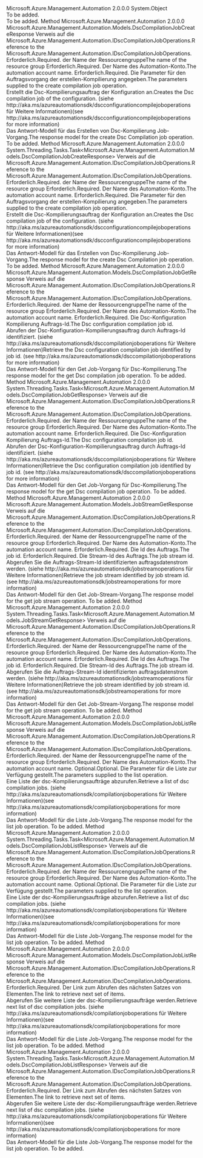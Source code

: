 <Type Name="DscCompilationJobOperationsExtensions" FullName="Microsoft.Azure.Management.Automation.DscCompilationJobOperationsExtensions">
  <TypeSignature Language="C#" Value="public static class DscCompilationJobOperationsExtensions" />
  <TypeSignature Language="ILAsm" Value=".class public auto ansi abstract sealed beforefieldinit DscCompilationJobOperationsExtensions extends System.Object" />
  <TypeSignature Language="DocId" Value="T:Microsoft.Azure.Management.Automation.DscCompilationJobOperationsExtensions" />
  <TypeSignature Language="VB.NET" Value="Public Module DscCompilationJobOperationsExtensions" />
  <TypeSignature Language="F#" Value="type DscCompilationJobOperationsExtensions = class" />
  <AssemblyInfo>
    <AssemblyName>Microsoft.Azure.Management.Automation</AssemblyName>
    <AssemblyVersion>2.0.0.0</AssemblyVersion>
  </AssemblyInfo>
  <Base>
    <BaseTypeName>System.Object</BaseTypeName>
  </Base>
  <Interfaces />
  <Docs>
    <summary>To be added.</summary>
    <remarks>To be added.</remarks>
  </Docs>
  <Members>
    <Member MemberName="Create">
      <MemberSignature Language="C#" Value="public static Microsoft.Azure.Management.Automation.Models.DscCompilationJobCreateResponse Create (this Microsoft.Azure.Management.Automation.IDscCompilationJobOperations operations, string resourceGroupName, string automationAccount, Microsoft.Azure.Management.Automation.Models.DscCompilationJobCreateParameters parameters);" />
      <MemberSignature Language="ILAsm" Value=".method public static hidebysig class Microsoft.Azure.Management.Automation.Models.DscCompilationJobCreateResponse Create(class Microsoft.Azure.Management.Automation.IDscCompilationJobOperations operations, string resourceGroupName, string automationAccount, class Microsoft.Azure.Management.Automation.Models.DscCompilationJobCreateParameters parameters) cil managed" />
      <MemberSignature Language="DocId" Value="M:Microsoft.Azure.Management.Automation.DscCompilationJobOperationsExtensions.Create(Microsoft.Azure.Management.Automation.IDscCompilationJobOperations,System.String,System.String,Microsoft.Azure.Management.Automation.Models.DscCompilationJobCreateParameters)" />
      <MemberSignature Language="VB.NET" Value="&lt;Extension()&gt;&#xA;Public Function Create (operations As IDscCompilationJobOperations, resourceGroupName As String, automationAccount As String, parameters As DscCompilationJobCreateParameters) As DscCompilationJobCreateResponse" />
      <MemberSignature Language="F#" Value="static member Create : Microsoft.Azure.Management.Automation.IDscCompilationJobOperations * string * string * Microsoft.Azure.Management.Automation.Models.DscCompilationJobCreateParameters -&gt; Microsoft.Azure.Management.Automation.Models.DscCompilationJobCreateResponse" Usage="Microsoft.Azure.Management.Automation.DscCompilationJobOperationsExtensions.Create (operations, resourceGroupName, automationAccount, parameters)" />
      <MemberType>Method</MemberType>
      <AssemblyInfo>
        <AssemblyName>Microsoft.Azure.Management.Automation</AssemblyName>
        <AssemblyVersion>2.0.0.0</AssemblyVersion>
      </AssemblyInfo>
      <ReturnValue>
        <ReturnType>Microsoft.Azure.Management.Automation.Models.DscCompilationJobCreateResponse</ReturnType>
      </ReturnValue>
      <Parameters>
        <Parameter Name="operations" Type="Microsoft.Azure.Management.Automation.IDscCompilationJobOperations" RefType="this" />
        <Parameter Name="resourceGroupName" Type="System.String" />
        <Parameter Name="automationAccount" Type="System.String" />
        <Parameter Name="parameters" Type="Microsoft.Azure.Management.Automation.Models.DscCompilationJobCreateParameters" />
      </Parameters>
      <Docs>
        <param name="operations">
            <span data-ttu-id="49cb5-101">Verweis auf die Microsoft.Azure.Management.Automation.IDscCompilationJobOperations.</span><span class="sxs-lookup"><span data-stu-id="49cb5-101">Reference to the Microsoft.Azure.Management.Automation.IDscCompilationJobOperations.</span></span>
            </param>
        <param name="resourceGroupName">
            <span data-ttu-id="49cb5-102">Erforderlich.</span><span class="sxs-lookup"><span data-stu-id="49cb5-102">Required.</span></span> <span data-ttu-id="49cb5-103">der Name der Ressourcengruppe</span><span class="sxs-lookup"><span data-stu-id="49cb5-103">The name of the resource group</span></span>
            </param>
        <param name="automationAccount">
            <span data-ttu-id="49cb5-104">Erforderlich.</span><span class="sxs-lookup"><span data-stu-id="49cb5-104">Required.</span></span> <span data-ttu-id="49cb5-105">Der Name des Automation-Konto.</span><span class="sxs-lookup"><span data-stu-id="49cb5-105">The automation account name.</span></span>
            </param>
        <param name="parameters">
            <span data-ttu-id="49cb5-106">Erforderlich.</span><span class="sxs-lookup"><span data-stu-id="49cb5-106">Required.</span></span> <span data-ttu-id="49cb5-107">Die Parameter für den Auftragsvorgang der erstellen-Kompilierung angegeben.</span><span class="sxs-lookup"><span data-stu-id="49cb5-107">The parameters supplied to the create compilation job operation.</span></span>
            </param>
        <summary>
            <span data-ttu-id="49cb5-108">Erstellt die Dsc-Kompilierungsauftrag der Konfiguration an.</span><span class="sxs-lookup"><span data-stu-id="49cb5-108">Creates the Dsc compilation job of the configuration.</span></span>  <span data-ttu-id="49cb5-109">(siehe http://aka.ms/azureautomationsdk/dscconfigurationcompilejoboperations für Weitere Informationen)</span><span class="sxs-lookup"><span data-stu-id="49cb5-109">(see http://aka.ms/azureautomationsdk/dscconfigurationcompilejoboperations for more information)</span></span>
            </summary>
        <returns>
            <span data-ttu-id="49cb5-110">Das Antwort-Modell für das Erstellen von Dsc-Kompilierung Job-Vorgang.</span><span class="sxs-lookup"><span data-stu-id="49cb5-110">The response model for the create Dsc Compilation job operation.</span></span>
            </returns>
        <remarks>To be added.</remarks>
      </Docs>
    </Member>
    <Member MemberName="CreateAsync">
      <MemberSignature Language="C#" Value="public static System.Threading.Tasks.Task&lt;Microsoft.Azure.Management.Automation.Models.DscCompilationJobCreateResponse&gt; CreateAsync (this Microsoft.Azure.Management.Automation.IDscCompilationJobOperations operations, string resourceGroupName, string automationAccount, Microsoft.Azure.Management.Automation.Models.DscCompilationJobCreateParameters parameters);" />
      <MemberSignature Language="ILAsm" Value=".method public static hidebysig class System.Threading.Tasks.Task`1&lt;class Microsoft.Azure.Management.Automation.Models.DscCompilationJobCreateResponse&gt; CreateAsync(class Microsoft.Azure.Management.Automation.IDscCompilationJobOperations operations, string resourceGroupName, string automationAccount, class Microsoft.Azure.Management.Automation.Models.DscCompilationJobCreateParameters parameters) cil managed" />
      <MemberSignature Language="DocId" Value="M:Microsoft.Azure.Management.Automation.DscCompilationJobOperationsExtensions.CreateAsync(Microsoft.Azure.Management.Automation.IDscCompilationJobOperations,System.String,System.String,Microsoft.Azure.Management.Automation.Models.DscCompilationJobCreateParameters)" />
      <MemberSignature Language="VB.NET" Value="&lt;Extension()&gt;&#xA;Public Function CreateAsync (operations As IDscCompilationJobOperations, resourceGroupName As String, automationAccount As String, parameters As DscCompilationJobCreateParameters) As Task(Of DscCompilationJobCreateResponse)" />
      <MemberSignature Language="F#" Value="static member CreateAsync : Microsoft.Azure.Management.Automation.IDscCompilationJobOperations * string * string * Microsoft.Azure.Management.Automation.Models.DscCompilationJobCreateParameters -&gt; System.Threading.Tasks.Task&lt;Microsoft.Azure.Management.Automation.Models.DscCompilationJobCreateResponse&gt;" Usage="Microsoft.Azure.Management.Automation.DscCompilationJobOperationsExtensions.CreateAsync (operations, resourceGroupName, automationAccount, parameters)" />
      <MemberType>Method</MemberType>
      <AssemblyInfo>
        <AssemblyName>Microsoft.Azure.Management.Automation</AssemblyName>
        <AssemblyVersion>2.0.0.0</AssemblyVersion>
      </AssemblyInfo>
      <ReturnValue>
        <ReturnType>System.Threading.Tasks.Task&lt;Microsoft.Azure.Management.Automation.Models.DscCompilationJobCreateResponse&gt;</ReturnType>
      </ReturnValue>
      <Parameters>
        <Parameter Name="operations" Type="Microsoft.Azure.Management.Automation.IDscCompilationJobOperations" RefType="this" />
        <Parameter Name="resourceGroupName" Type="System.String" />
        <Parameter Name="automationAccount" Type="System.String" />
        <Parameter Name="parameters" Type="Microsoft.Azure.Management.Automation.Models.DscCompilationJobCreateParameters" />
      </Parameters>
      <Docs>
        <param name="operations">
            <span data-ttu-id="49cb5-111">Verweis auf die Microsoft.Azure.Management.Automation.IDscCompilationJobOperations.</span><span class="sxs-lookup"><span data-stu-id="49cb5-111">Reference to the Microsoft.Azure.Management.Automation.IDscCompilationJobOperations.</span></span>
            </param>
        <param name="resourceGroupName">
            <span data-ttu-id="49cb5-112">Erforderlich.</span><span class="sxs-lookup"><span data-stu-id="49cb5-112">Required.</span></span> <span data-ttu-id="49cb5-113">der Name der Ressourcengruppe</span><span class="sxs-lookup"><span data-stu-id="49cb5-113">The name of the resource group</span></span>
            </param>
        <param name="automationAccount">
            <span data-ttu-id="49cb5-114">Erforderlich.</span><span class="sxs-lookup"><span data-stu-id="49cb5-114">Required.</span></span> <span data-ttu-id="49cb5-115">Der Name des Automation-Konto.</span><span class="sxs-lookup"><span data-stu-id="49cb5-115">The automation account name.</span></span>
            </param>
        <param name="parameters">
            <span data-ttu-id="49cb5-116">Erforderlich.</span><span class="sxs-lookup"><span data-stu-id="49cb5-116">Required.</span></span> <span data-ttu-id="49cb5-117">Die Parameter für den Auftragsvorgang der erstellen-Kompilierung angegeben.</span><span class="sxs-lookup"><span data-stu-id="49cb5-117">The parameters supplied to the create compilation job operation.</span></span>
            </param>
        <summary>
            <span data-ttu-id="49cb5-118">Erstellt die Dsc-Kompilierungsauftrag der Konfiguration an.</span><span class="sxs-lookup"><span data-stu-id="49cb5-118">Creates the Dsc compilation job of the configuration.</span></span>  <span data-ttu-id="49cb5-119">(siehe http://aka.ms/azureautomationsdk/dscconfigurationcompilejoboperations für Weitere Informationen)</span><span class="sxs-lookup"><span data-stu-id="49cb5-119">(see http://aka.ms/azureautomationsdk/dscconfigurationcompilejoboperations for more information)</span></span>
            </summary>
        <returns>
            <span data-ttu-id="49cb5-120">Das Antwort-Modell für das Erstellen von Dsc-Kompilierung Job-Vorgang.</span><span class="sxs-lookup"><span data-stu-id="49cb5-120">The response model for the create Dsc Compilation job operation.</span></span>
            </returns>
        <remarks>To be added.</remarks>
      </Docs>
    </Member>
    <Member MemberName="Get">
      <MemberSignature Language="C#" Value="public static Microsoft.Azure.Management.Automation.Models.DscCompilationJobGetResponse Get (this Microsoft.Azure.Management.Automation.IDscCompilationJobOperations operations, string resourceGroupName, string automationAccount, Guid jobId);" />
      <MemberSignature Language="ILAsm" Value=".method public static hidebysig class Microsoft.Azure.Management.Automation.Models.DscCompilationJobGetResponse Get(class Microsoft.Azure.Management.Automation.IDscCompilationJobOperations operations, string resourceGroupName, string automationAccount, valuetype System.Guid jobId) cil managed" />
      <MemberSignature Language="DocId" Value="M:Microsoft.Azure.Management.Automation.DscCompilationJobOperationsExtensions.Get(Microsoft.Azure.Management.Automation.IDscCompilationJobOperations,System.String,System.String,System.Guid)" />
      <MemberSignature Language="VB.NET" Value="&lt;Extension()&gt;&#xA;Public Function Get (operations As IDscCompilationJobOperations, resourceGroupName As String, automationAccount As String, jobId As Guid) As DscCompilationJobGetResponse" />
      <MemberSignature Language="F#" Value="static member Get : Microsoft.Azure.Management.Automation.IDscCompilationJobOperations * string * string * Guid -&gt; Microsoft.Azure.Management.Automation.Models.DscCompilationJobGetResponse" Usage="Microsoft.Azure.Management.Automation.DscCompilationJobOperationsExtensions.Get (operations, resourceGroupName, automationAccount, jobId)" />
      <MemberType>Method</MemberType>
      <AssemblyInfo>
        <AssemblyName>Microsoft.Azure.Management.Automation</AssemblyName>
        <AssemblyVersion>2.0.0.0</AssemblyVersion>
      </AssemblyInfo>
      <ReturnValue>
        <ReturnType>Microsoft.Azure.Management.Automation.Models.DscCompilationJobGetResponse</ReturnType>
      </ReturnValue>
      <Parameters>
        <Parameter Name="operations" Type="Microsoft.Azure.Management.Automation.IDscCompilationJobOperations" RefType="this" />
        <Parameter Name="resourceGroupName" Type="System.String" />
        <Parameter Name="automationAccount" Type="System.String" />
        <Parameter Name="jobId" Type="System.Guid" />
      </Parameters>
      <Docs>
        <param name="operations">
            <span data-ttu-id="49cb5-121">Verweis auf die Microsoft.Azure.Management.Automation.IDscCompilationJobOperations.</span><span class="sxs-lookup"><span data-stu-id="49cb5-121">Reference to the Microsoft.Azure.Management.Automation.IDscCompilationJobOperations.</span></span>
            </param>
        <param name="resourceGroupName">
            <span data-ttu-id="49cb5-122">Erforderlich.</span><span class="sxs-lookup"><span data-stu-id="49cb5-122">Required.</span></span> <span data-ttu-id="49cb5-123">der Name der Ressourcengruppe</span><span class="sxs-lookup"><span data-stu-id="49cb5-123">The name of the resource group</span></span>
            </param>
        <param name="automationAccount">
            <span data-ttu-id="49cb5-124">Erforderlich.</span><span class="sxs-lookup"><span data-stu-id="49cb5-124">Required.</span></span> <span data-ttu-id="49cb5-125">Der Name des Automation-Konto.</span><span class="sxs-lookup"><span data-stu-id="49cb5-125">The automation account name.</span></span>
            </param>
        <param name="jobId">
            <span data-ttu-id="49cb5-126">Erforderlich.</span><span class="sxs-lookup"><span data-stu-id="49cb5-126">Required.</span></span> <span data-ttu-id="49cb5-127">Die Dsc-Konfiguration Kompilierung Auftrags-Id.</span><span class="sxs-lookup"><span data-stu-id="49cb5-127">The Dsc configuration compilation job id.</span></span>
            </param>
        <summary>
            <span data-ttu-id="49cb5-128">Abrufen der Dsc-Konfiguration-Kompilierungsauftrag durch Auftrags-Id identifiziert.  (siehe http://aka.ms/azureautomationsdk/dsccompilationjoboperations für Weitere Informationen)</span><span class="sxs-lookup"><span data-stu-id="49cb5-128">Retrieve the Dsc configuration compilation job identified by job id.  (see http://aka.ms/azureautomationsdk/dsccompilationjoboperations for more information)</span></span>
            </summary>
        <returns>
            <span data-ttu-id="49cb5-129">Das Antwort-Modell für den Get Job-Vorgang für Dsc-Kompilierung.</span><span class="sxs-lookup"><span data-stu-id="49cb5-129">The response model for the get Dsc compilation job operation.</span></span>
            </returns>
        <remarks>To be added.</remarks>
      </Docs>
    </Member>
    <Member MemberName="GetAsync">
      <MemberSignature Language="C#" Value="public static System.Threading.Tasks.Task&lt;Microsoft.Azure.Management.Automation.Models.DscCompilationJobGetResponse&gt; GetAsync (this Microsoft.Azure.Management.Automation.IDscCompilationJobOperations operations, string resourceGroupName, string automationAccount, Guid jobId);" />
      <MemberSignature Language="ILAsm" Value=".method public static hidebysig class System.Threading.Tasks.Task`1&lt;class Microsoft.Azure.Management.Automation.Models.DscCompilationJobGetResponse&gt; GetAsync(class Microsoft.Azure.Management.Automation.IDscCompilationJobOperations operations, string resourceGroupName, string automationAccount, valuetype System.Guid jobId) cil managed" />
      <MemberSignature Language="DocId" Value="M:Microsoft.Azure.Management.Automation.DscCompilationJobOperationsExtensions.GetAsync(Microsoft.Azure.Management.Automation.IDscCompilationJobOperations,System.String,System.String,System.Guid)" />
      <MemberSignature Language="VB.NET" Value="&lt;Extension()&gt;&#xA;Public Function GetAsync (operations As IDscCompilationJobOperations, resourceGroupName As String, automationAccount As String, jobId As Guid) As Task(Of DscCompilationJobGetResponse)" />
      <MemberSignature Language="F#" Value="static member GetAsync : Microsoft.Azure.Management.Automation.IDscCompilationJobOperations * string * string * Guid -&gt; System.Threading.Tasks.Task&lt;Microsoft.Azure.Management.Automation.Models.DscCompilationJobGetResponse&gt;" Usage="Microsoft.Azure.Management.Automation.DscCompilationJobOperationsExtensions.GetAsync (operations, resourceGroupName, automationAccount, jobId)" />
      <MemberType>Method</MemberType>
      <AssemblyInfo>
        <AssemblyName>Microsoft.Azure.Management.Automation</AssemblyName>
        <AssemblyVersion>2.0.0.0</AssemblyVersion>
      </AssemblyInfo>
      <ReturnValue>
        <ReturnType>System.Threading.Tasks.Task&lt;Microsoft.Azure.Management.Automation.Models.DscCompilationJobGetResponse&gt;</ReturnType>
      </ReturnValue>
      <Parameters>
        <Parameter Name="operations" Type="Microsoft.Azure.Management.Automation.IDscCompilationJobOperations" RefType="this" />
        <Parameter Name="resourceGroupName" Type="System.String" />
        <Parameter Name="automationAccount" Type="System.String" />
        <Parameter Name="jobId" Type="System.Guid" />
      </Parameters>
      <Docs>
        <param name="operations">
            <span data-ttu-id="49cb5-130">Verweis auf die Microsoft.Azure.Management.Automation.IDscCompilationJobOperations.</span><span class="sxs-lookup"><span data-stu-id="49cb5-130">Reference to the Microsoft.Azure.Management.Automation.IDscCompilationJobOperations.</span></span>
            </param>
        <param name="resourceGroupName">
            <span data-ttu-id="49cb5-131">Erforderlich.</span><span class="sxs-lookup"><span data-stu-id="49cb5-131">Required.</span></span> <span data-ttu-id="49cb5-132">der Name der Ressourcengruppe</span><span class="sxs-lookup"><span data-stu-id="49cb5-132">The name of the resource group</span></span>
            </param>
        <param name="automationAccount">
            <span data-ttu-id="49cb5-133">Erforderlich.</span><span class="sxs-lookup"><span data-stu-id="49cb5-133">Required.</span></span> <span data-ttu-id="49cb5-134">Der Name des Automation-Konto.</span><span class="sxs-lookup"><span data-stu-id="49cb5-134">The automation account name.</span></span>
            </param>
        <param name="jobId">
            <span data-ttu-id="49cb5-135">Erforderlich.</span><span class="sxs-lookup"><span data-stu-id="49cb5-135">Required.</span></span> <span data-ttu-id="49cb5-136">Die Dsc-Konfiguration Kompilierung Auftrags-Id.</span><span class="sxs-lookup"><span data-stu-id="49cb5-136">The Dsc configuration compilation job id.</span></span>
            </param>
        <summary>
            <span data-ttu-id="49cb5-137">Abrufen der Dsc-Konfiguration-Kompilierungsauftrag durch Auftrags-Id identifiziert.  (siehe http://aka.ms/azureautomationsdk/dsccompilationjoboperations für Weitere Informationen)</span><span class="sxs-lookup"><span data-stu-id="49cb5-137">Retrieve the Dsc configuration compilation job identified by job id.  (see http://aka.ms/azureautomationsdk/dsccompilationjoboperations for more information)</span></span>
            </summary>
        <returns>
            <span data-ttu-id="49cb5-138">Das Antwort-Modell für den Get Job-Vorgang für Dsc-Kompilierung.</span><span class="sxs-lookup"><span data-stu-id="49cb5-138">The response model for the get Dsc compilation job operation.</span></span>
            </returns>
        <remarks>To be added.</remarks>
      </Docs>
    </Member>
    <Member MemberName="GetOutput">
      <MemberSignature Language="C#" Value="public static Microsoft.Azure.Management.Automation.Models.JobStreamGetResponse GetOutput (this Microsoft.Azure.Management.Automation.IDscCompilationJobOperations operations, string resourceGroupName, string automationAccount, Guid jobId, string jobStreamId);" />
      <MemberSignature Language="ILAsm" Value=".method public static hidebysig class Microsoft.Azure.Management.Automation.Models.JobStreamGetResponse GetOutput(class Microsoft.Azure.Management.Automation.IDscCompilationJobOperations operations, string resourceGroupName, string automationAccount, valuetype System.Guid jobId, string jobStreamId) cil managed" />
      <MemberSignature Language="DocId" Value="M:Microsoft.Azure.Management.Automation.DscCompilationJobOperationsExtensions.GetOutput(Microsoft.Azure.Management.Automation.IDscCompilationJobOperations,System.String,System.String,System.Guid,System.String)" />
      <MemberSignature Language="VB.NET" Value="&lt;Extension()&gt;&#xA;Public Function GetOutput (operations As IDscCompilationJobOperations, resourceGroupName As String, automationAccount As String, jobId As Guid, jobStreamId As String) As JobStreamGetResponse" />
      <MemberSignature Language="F#" Value="static member GetOutput : Microsoft.Azure.Management.Automation.IDscCompilationJobOperations * string * string * Guid * string -&gt; Microsoft.Azure.Management.Automation.Models.JobStreamGetResponse" Usage="Microsoft.Azure.Management.Automation.DscCompilationJobOperationsExtensions.GetOutput (operations, resourceGroupName, automationAccount, jobId, jobStreamId)" />
      <MemberType>Method</MemberType>
      <AssemblyInfo>
        <AssemblyName>Microsoft.Azure.Management.Automation</AssemblyName>
        <AssemblyVersion>2.0.0.0</AssemblyVersion>
      </AssemblyInfo>
      <ReturnValue>
        <ReturnType>Microsoft.Azure.Management.Automation.Models.JobStreamGetResponse</ReturnType>
      </ReturnValue>
      <Parameters>
        <Parameter Name="operations" Type="Microsoft.Azure.Management.Automation.IDscCompilationJobOperations" RefType="this" />
        <Parameter Name="resourceGroupName" Type="System.String" />
        <Parameter Name="automationAccount" Type="System.String" />
        <Parameter Name="jobId" Type="System.Guid" />
        <Parameter Name="jobStreamId" Type="System.String" />
      </Parameters>
      <Docs>
        <param name="operations">
            <span data-ttu-id="49cb5-139">Verweis auf die Microsoft.Azure.Management.Automation.IDscCompilationJobOperations.</span><span class="sxs-lookup"><span data-stu-id="49cb5-139">Reference to the Microsoft.Azure.Management.Automation.IDscCompilationJobOperations.</span></span>
            </param>
        <param name="resourceGroupName">
            <span data-ttu-id="49cb5-140">Erforderlich.</span><span class="sxs-lookup"><span data-stu-id="49cb5-140">Required.</span></span> <span data-ttu-id="49cb5-141">der Name der Ressourcengruppe</span><span class="sxs-lookup"><span data-stu-id="49cb5-141">The name of the resource group</span></span>
            </param>
        <param name="automationAccount">
            <span data-ttu-id="49cb5-142">Erforderlich.</span><span class="sxs-lookup"><span data-stu-id="49cb5-142">Required.</span></span> <span data-ttu-id="49cb5-143">Der Name des Automation-Konto.</span><span class="sxs-lookup"><span data-stu-id="49cb5-143">The automation account name.</span></span>
            </param>
        <param name="jobId">
            <span data-ttu-id="49cb5-144">Erforderlich.</span><span class="sxs-lookup"><span data-stu-id="49cb5-144">Required.</span></span> <span data-ttu-id="49cb5-145">Die Id des Auftrags.</span><span class="sxs-lookup"><span data-stu-id="49cb5-145">The job id.</span></span>
            </param>
        <param name="jobStreamId">
            <span data-ttu-id="49cb5-146">Erforderlich.</span><span class="sxs-lookup"><span data-stu-id="49cb5-146">Required.</span></span> <span data-ttu-id="49cb5-147">Die Stream-Id des Auftrags.</span><span class="sxs-lookup"><span data-stu-id="49cb5-147">The job stream id.</span></span>
            </param>
        <summary>
            <span data-ttu-id="49cb5-148">Abgerufen Sie die Auftrags-Stream-Id identifizierten auftragsdatenstrom werden.  (siehe http://aka.ms/azureautomationsdk/jobstreamoperations für Weitere Informationen)</span><span class="sxs-lookup"><span data-stu-id="49cb5-148">Retrieve the job stream identified by job stream id.  (see http://aka.ms/azureautomationsdk/jobstreamoperations for more information)</span></span>
            </summary>
        <returns>
            <span data-ttu-id="49cb5-149">Das Antwort-Modell für den Get Job-Stream-Vorgang.</span><span class="sxs-lookup"><span data-stu-id="49cb5-149">The response model for the get job stream operation.</span></span>
            </returns>
        <remarks>To be added.</remarks>
      </Docs>
    </Member>
    <Member MemberName="GetOutputAsync">
      <MemberSignature Language="C#" Value="public static System.Threading.Tasks.Task&lt;Microsoft.Azure.Management.Automation.Models.JobStreamGetResponse&gt; GetOutputAsync (this Microsoft.Azure.Management.Automation.IDscCompilationJobOperations operations, string resourceGroupName, string automationAccount, Guid jobId, string jobStreamId);" />
      <MemberSignature Language="ILAsm" Value=".method public static hidebysig class System.Threading.Tasks.Task`1&lt;class Microsoft.Azure.Management.Automation.Models.JobStreamGetResponse&gt; GetOutputAsync(class Microsoft.Azure.Management.Automation.IDscCompilationJobOperations operations, string resourceGroupName, string automationAccount, valuetype System.Guid jobId, string jobStreamId) cil managed" />
      <MemberSignature Language="DocId" Value="M:Microsoft.Azure.Management.Automation.DscCompilationJobOperationsExtensions.GetOutputAsync(Microsoft.Azure.Management.Automation.IDscCompilationJobOperations,System.String,System.String,System.Guid,System.String)" />
      <MemberSignature Language="VB.NET" Value="&lt;Extension()&gt;&#xA;Public Function GetOutputAsync (operations As IDscCompilationJobOperations, resourceGroupName As String, automationAccount As String, jobId As Guid, jobStreamId As String) As Task(Of JobStreamGetResponse)" />
      <MemberSignature Language="F#" Value="static member GetOutputAsync : Microsoft.Azure.Management.Automation.IDscCompilationJobOperations * string * string * Guid * string -&gt; System.Threading.Tasks.Task&lt;Microsoft.Azure.Management.Automation.Models.JobStreamGetResponse&gt;" Usage="Microsoft.Azure.Management.Automation.DscCompilationJobOperationsExtensions.GetOutputAsync (operations, resourceGroupName, automationAccount, jobId, jobStreamId)" />
      <MemberType>Method</MemberType>
      <AssemblyInfo>
        <AssemblyName>Microsoft.Azure.Management.Automation</AssemblyName>
        <AssemblyVersion>2.0.0.0</AssemblyVersion>
      </AssemblyInfo>
      <ReturnValue>
        <ReturnType>System.Threading.Tasks.Task&lt;Microsoft.Azure.Management.Automation.Models.JobStreamGetResponse&gt;</ReturnType>
      </ReturnValue>
      <Parameters>
        <Parameter Name="operations" Type="Microsoft.Azure.Management.Automation.IDscCompilationJobOperations" RefType="this" />
        <Parameter Name="resourceGroupName" Type="System.String" />
        <Parameter Name="automationAccount" Type="System.String" />
        <Parameter Name="jobId" Type="System.Guid" />
        <Parameter Name="jobStreamId" Type="System.String" />
      </Parameters>
      <Docs>
        <param name="operations">
            <span data-ttu-id="49cb5-150">Verweis auf die Microsoft.Azure.Management.Automation.IDscCompilationJobOperations.</span><span class="sxs-lookup"><span data-stu-id="49cb5-150">Reference to the Microsoft.Azure.Management.Automation.IDscCompilationJobOperations.</span></span>
            </param>
        <param name="resourceGroupName">
            <span data-ttu-id="49cb5-151">Erforderlich.</span><span class="sxs-lookup"><span data-stu-id="49cb5-151">Required.</span></span> <span data-ttu-id="49cb5-152">der Name der Ressourcengruppe</span><span class="sxs-lookup"><span data-stu-id="49cb5-152">The name of the resource group</span></span>
            </param>
        <param name="automationAccount">
            <span data-ttu-id="49cb5-153">Erforderlich.</span><span class="sxs-lookup"><span data-stu-id="49cb5-153">Required.</span></span> <span data-ttu-id="49cb5-154">Der Name des Automation-Konto.</span><span class="sxs-lookup"><span data-stu-id="49cb5-154">The automation account name.</span></span>
            </param>
        <param name="jobId">
            <span data-ttu-id="49cb5-155">Erforderlich.</span><span class="sxs-lookup"><span data-stu-id="49cb5-155">Required.</span></span> <span data-ttu-id="49cb5-156">Die Id des Auftrags.</span><span class="sxs-lookup"><span data-stu-id="49cb5-156">The job id.</span></span>
            </param>
        <param name="jobStreamId">
            <span data-ttu-id="49cb5-157">Erforderlich.</span><span class="sxs-lookup"><span data-stu-id="49cb5-157">Required.</span></span> <span data-ttu-id="49cb5-158">Die Stream-Id des Auftrags.</span><span class="sxs-lookup"><span data-stu-id="49cb5-158">The job stream id.</span></span>
            </param>
        <summary>
            <span data-ttu-id="49cb5-159">Abgerufen Sie die Auftrags-Stream-Id identifizierten auftragsdatenstrom werden.  (siehe http://aka.ms/azureautomationsdk/jobstreamoperations für Weitere Informationen)</span><span class="sxs-lookup"><span data-stu-id="49cb5-159">Retrieve the job stream identified by job stream id.  (see http://aka.ms/azureautomationsdk/jobstreamoperations for more information)</span></span>
            </summary>
        <returns>
            <span data-ttu-id="49cb5-160">Das Antwort-Modell für den Get Job-Stream-Vorgang.</span><span class="sxs-lookup"><span data-stu-id="49cb5-160">The response model for the get job stream operation.</span></span>
            </returns>
        <remarks>To be added.</remarks>
      </Docs>
    </Member>
    <Member MemberName="List">
      <MemberSignature Language="C#" Value="public static Microsoft.Azure.Management.Automation.Models.DscCompilationJobListResponse List (this Microsoft.Azure.Management.Automation.IDscCompilationJobOperations operations, string resourceGroupName, string automationAccount, Microsoft.Azure.Management.Automation.Models.DscCompilationJobListParameters parameters);" />
      <MemberSignature Language="ILAsm" Value=".method public static hidebysig class Microsoft.Azure.Management.Automation.Models.DscCompilationJobListResponse List(class Microsoft.Azure.Management.Automation.IDscCompilationJobOperations operations, string resourceGroupName, string automationAccount, class Microsoft.Azure.Management.Automation.Models.DscCompilationJobListParameters parameters) cil managed" />
      <MemberSignature Language="DocId" Value="M:Microsoft.Azure.Management.Automation.DscCompilationJobOperationsExtensions.List(Microsoft.Azure.Management.Automation.IDscCompilationJobOperations,System.String,System.String,Microsoft.Azure.Management.Automation.Models.DscCompilationJobListParameters)" />
      <MemberSignature Language="VB.NET" Value="&lt;Extension()&gt;&#xA;Public Function List (operations As IDscCompilationJobOperations, resourceGroupName As String, automationAccount As String, parameters As DscCompilationJobListParameters) As DscCompilationJobListResponse" />
      <MemberSignature Language="F#" Value="static member List : Microsoft.Azure.Management.Automation.IDscCompilationJobOperations * string * string * Microsoft.Azure.Management.Automation.Models.DscCompilationJobListParameters -&gt; Microsoft.Azure.Management.Automation.Models.DscCompilationJobListResponse" Usage="Microsoft.Azure.Management.Automation.DscCompilationJobOperationsExtensions.List (operations, resourceGroupName, automationAccount, parameters)" />
      <MemberType>Method</MemberType>
      <AssemblyInfo>
        <AssemblyName>Microsoft.Azure.Management.Automation</AssemblyName>
        <AssemblyVersion>2.0.0.0</AssemblyVersion>
      </AssemblyInfo>
      <ReturnValue>
        <ReturnType>Microsoft.Azure.Management.Automation.Models.DscCompilationJobListResponse</ReturnType>
      </ReturnValue>
      <Parameters>
        <Parameter Name="operations" Type="Microsoft.Azure.Management.Automation.IDscCompilationJobOperations" RefType="this" />
        <Parameter Name="resourceGroupName" Type="System.String" />
        <Parameter Name="automationAccount" Type="System.String" />
        <Parameter Name="parameters" Type="Microsoft.Azure.Management.Automation.Models.DscCompilationJobListParameters" />
      </Parameters>
      <Docs>
        <param name="operations">
            <span data-ttu-id="49cb5-161">Verweis auf die Microsoft.Azure.Management.Automation.IDscCompilationJobOperations.</span><span class="sxs-lookup"><span data-stu-id="49cb5-161">Reference to the Microsoft.Azure.Management.Automation.IDscCompilationJobOperations.</span></span>
            </param>
        <param name="resourceGroupName">
            <span data-ttu-id="49cb5-162">Erforderlich.</span><span class="sxs-lookup"><span data-stu-id="49cb5-162">Required.</span></span> <span data-ttu-id="49cb5-163">der Name der Ressourcengruppe</span><span class="sxs-lookup"><span data-stu-id="49cb5-163">The name of the resource group</span></span>
            </param>
        <param name="automationAccount">
            <span data-ttu-id="49cb5-164">Erforderlich.</span><span class="sxs-lookup"><span data-stu-id="49cb5-164">Required.</span></span> <span data-ttu-id="49cb5-165">Der Name des Automation-Konto.</span><span class="sxs-lookup"><span data-stu-id="49cb5-165">The automation account name.</span></span>
            </param>
        <param name="parameters">
            <span data-ttu-id="49cb5-166">Optional.</span><span class="sxs-lookup"><span data-stu-id="49cb5-166">Optional.</span></span> <span data-ttu-id="49cb5-167">Die Parameter für die Liste zur Verfügung gestellt.</span><span class="sxs-lookup"><span data-stu-id="49cb5-167">The parameters supplied to the list operation.</span></span>
            </param>
        <summary>
            <span data-ttu-id="49cb5-168">Eine Liste der dsc-Kompilierungsaufträge abzurufen.</span><span class="sxs-lookup"><span data-stu-id="49cb5-168">Retrieve a list of dsc compilation jobs.</span></span>  <span data-ttu-id="49cb5-169">(siehe http://aka.ms/azureautomationsdk/compilationjoboperations für Weitere Informationen)</span><span class="sxs-lookup"><span data-stu-id="49cb5-169">(see http://aka.ms/azureautomationsdk/compilationjoboperations for more information)</span></span>
            </summary>
        <returns>
            <span data-ttu-id="49cb5-170">Das Antwort-Modell für die Liste Job-Vorgang.</span><span class="sxs-lookup"><span data-stu-id="49cb5-170">The response model for the list job operation.</span></span>
            </returns>
        <remarks>To be added.</remarks>
      </Docs>
    </Member>
    <Member MemberName="ListAsync">
      <MemberSignature Language="C#" Value="public static System.Threading.Tasks.Task&lt;Microsoft.Azure.Management.Automation.Models.DscCompilationJobListResponse&gt; ListAsync (this Microsoft.Azure.Management.Automation.IDscCompilationJobOperations operations, string resourceGroupName, string automationAccount, Microsoft.Azure.Management.Automation.Models.DscCompilationJobListParameters parameters);" />
      <MemberSignature Language="ILAsm" Value=".method public static hidebysig class System.Threading.Tasks.Task`1&lt;class Microsoft.Azure.Management.Automation.Models.DscCompilationJobListResponse&gt; ListAsync(class Microsoft.Azure.Management.Automation.IDscCompilationJobOperations operations, string resourceGroupName, string automationAccount, class Microsoft.Azure.Management.Automation.Models.DscCompilationJobListParameters parameters) cil managed" />
      <MemberSignature Language="DocId" Value="M:Microsoft.Azure.Management.Automation.DscCompilationJobOperationsExtensions.ListAsync(Microsoft.Azure.Management.Automation.IDscCompilationJobOperations,System.String,System.String,Microsoft.Azure.Management.Automation.Models.DscCompilationJobListParameters)" />
      <MemberSignature Language="VB.NET" Value="&lt;Extension()&gt;&#xA;Public Function ListAsync (operations As IDscCompilationJobOperations, resourceGroupName As String, automationAccount As String, parameters As DscCompilationJobListParameters) As Task(Of DscCompilationJobListResponse)" />
      <MemberSignature Language="F#" Value="static member ListAsync : Microsoft.Azure.Management.Automation.IDscCompilationJobOperations * string * string * Microsoft.Azure.Management.Automation.Models.DscCompilationJobListParameters -&gt; System.Threading.Tasks.Task&lt;Microsoft.Azure.Management.Automation.Models.DscCompilationJobListResponse&gt;" Usage="Microsoft.Azure.Management.Automation.DscCompilationJobOperationsExtensions.ListAsync (operations, resourceGroupName, automationAccount, parameters)" />
      <MemberType>Method</MemberType>
      <AssemblyInfo>
        <AssemblyName>Microsoft.Azure.Management.Automation</AssemblyName>
        <AssemblyVersion>2.0.0.0</AssemblyVersion>
      </AssemblyInfo>
      <ReturnValue>
        <ReturnType>System.Threading.Tasks.Task&lt;Microsoft.Azure.Management.Automation.Models.DscCompilationJobListResponse&gt;</ReturnType>
      </ReturnValue>
      <Parameters>
        <Parameter Name="operations" Type="Microsoft.Azure.Management.Automation.IDscCompilationJobOperations" RefType="this" />
        <Parameter Name="resourceGroupName" Type="System.String" />
        <Parameter Name="automationAccount" Type="System.String" />
        <Parameter Name="parameters" Type="Microsoft.Azure.Management.Automation.Models.DscCompilationJobListParameters" />
      </Parameters>
      <Docs>
        <param name="operations">
            <span data-ttu-id="49cb5-171">Verweis auf die Microsoft.Azure.Management.Automation.IDscCompilationJobOperations.</span><span class="sxs-lookup"><span data-stu-id="49cb5-171">Reference to the Microsoft.Azure.Management.Automation.IDscCompilationJobOperations.</span></span>
            </param>
        <param name="resourceGroupName">
            <span data-ttu-id="49cb5-172">Erforderlich.</span><span class="sxs-lookup"><span data-stu-id="49cb5-172">Required.</span></span> <span data-ttu-id="49cb5-173">der Name der Ressourcengruppe</span><span class="sxs-lookup"><span data-stu-id="49cb5-173">The name of the resource group</span></span>
            </param>
        <param name="automationAccount">
            <span data-ttu-id="49cb5-174">Erforderlich.</span><span class="sxs-lookup"><span data-stu-id="49cb5-174">Required.</span></span> <span data-ttu-id="49cb5-175">Der Name des Automation-Konto.</span><span class="sxs-lookup"><span data-stu-id="49cb5-175">The automation account name.</span></span>
            </param>
        <param name="parameters">
            <span data-ttu-id="49cb5-176">Optional.</span><span class="sxs-lookup"><span data-stu-id="49cb5-176">Optional.</span></span> <span data-ttu-id="49cb5-177">Die Parameter für die Liste zur Verfügung gestellt.</span><span class="sxs-lookup"><span data-stu-id="49cb5-177">The parameters supplied to the list operation.</span></span>
            </param>
        <summary>
            <span data-ttu-id="49cb5-178">Eine Liste der dsc-Kompilierungsaufträge abzurufen.</span><span class="sxs-lookup"><span data-stu-id="49cb5-178">Retrieve a list of dsc compilation jobs.</span></span>  <span data-ttu-id="49cb5-179">(siehe http://aka.ms/azureautomationsdk/compilationjoboperations für Weitere Informationen)</span><span class="sxs-lookup"><span data-stu-id="49cb5-179">(see http://aka.ms/azureautomationsdk/compilationjoboperations for more information)</span></span>
            </summary>
        <returns>
            <span data-ttu-id="49cb5-180">Das Antwort-Modell für die Liste Job-Vorgang.</span><span class="sxs-lookup"><span data-stu-id="49cb5-180">The response model for the list job operation.</span></span>
            </returns>
        <remarks>To be added.</remarks>
      </Docs>
    </Member>
    <Member MemberName="ListNext">
      <MemberSignature Language="C#" Value="public static Microsoft.Azure.Management.Automation.Models.DscCompilationJobListResponse ListNext (this Microsoft.Azure.Management.Automation.IDscCompilationJobOperations operations, string nextLink);" />
      <MemberSignature Language="ILAsm" Value=".method public static hidebysig class Microsoft.Azure.Management.Automation.Models.DscCompilationJobListResponse ListNext(class Microsoft.Azure.Management.Automation.IDscCompilationJobOperations operations, string nextLink) cil managed" />
      <MemberSignature Language="DocId" Value="M:Microsoft.Azure.Management.Automation.DscCompilationJobOperationsExtensions.ListNext(Microsoft.Azure.Management.Automation.IDscCompilationJobOperations,System.String)" />
      <MemberSignature Language="VB.NET" Value="&lt;Extension()&gt;&#xA;Public Function ListNext (operations As IDscCompilationJobOperations, nextLink As String) As DscCompilationJobListResponse" />
      <MemberSignature Language="F#" Value="static member ListNext : Microsoft.Azure.Management.Automation.IDscCompilationJobOperations * string -&gt; Microsoft.Azure.Management.Automation.Models.DscCompilationJobListResponse" Usage="Microsoft.Azure.Management.Automation.DscCompilationJobOperationsExtensions.ListNext (operations, nextLink)" />
      <MemberType>Method</MemberType>
      <AssemblyInfo>
        <AssemblyName>Microsoft.Azure.Management.Automation</AssemblyName>
        <AssemblyVersion>2.0.0.0</AssemblyVersion>
      </AssemblyInfo>
      <ReturnValue>
        <ReturnType>Microsoft.Azure.Management.Automation.Models.DscCompilationJobListResponse</ReturnType>
      </ReturnValue>
      <Parameters>
        <Parameter Name="operations" Type="Microsoft.Azure.Management.Automation.IDscCompilationJobOperations" RefType="this" />
        <Parameter Name="nextLink" Type="System.String" />
      </Parameters>
      <Docs>
        <param name="operations">
            <span data-ttu-id="49cb5-181">Verweis auf die Microsoft.Azure.Management.Automation.IDscCompilationJobOperations.</span><span class="sxs-lookup"><span data-stu-id="49cb5-181">Reference to the Microsoft.Azure.Management.Automation.IDscCompilationJobOperations.</span></span>
            </param>
        <param name="nextLink">
            <span data-ttu-id="49cb5-182">Erforderlich.</span><span class="sxs-lookup"><span data-stu-id="49cb5-182">Required.</span></span> <span data-ttu-id="49cb5-183">Der Link zum Abrufen des nächsten Satzes von Elementen.</span><span class="sxs-lookup"><span data-stu-id="49cb5-183">The link to retrieve next set of items.</span></span>
            </param>
        <summary>
            <span data-ttu-id="49cb5-184">Abgerufen Sie weitere Liste der dsc-Kompilierungsaufträge werden.</span><span class="sxs-lookup"><span data-stu-id="49cb5-184">Retrieve next list of dsc compilation jobs.</span></span>  <span data-ttu-id="49cb5-185">(siehe http://aka.ms/azureautomationsdk/compilationjoboperations für Weitere Informationen)</span><span class="sxs-lookup"><span data-stu-id="49cb5-185">(see http://aka.ms/azureautomationsdk/compilationjoboperations for more information)</span></span>
            </summary>
        <returns>
            <span data-ttu-id="49cb5-186">Das Antwort-Modell für die Liste Job-Vorgang.</span><span class="sxs-lookup"><span data-stu-id="49cb5-186">The response model for the list job operation.</span></span>
            </returns>
        <remarks>To be added.</remarks>
      </Docs>
    </Member>
    <Member MemberName="ListNextAsync">
      <MemberSignature Language="C#" Value="public static System.Threading.Tasks.Task&lt;Microsoft.Azure.Management.Automation.Models.DscCompilationJobListResponse&gt; ListNextAsync (this Microsoft.Azure.Management.Automation.IDscCompilationJobOperations operations, string nextLink);" />
      <MemberSignature Language="ILAsm" Value=".method public static hidebysig class System.Threading.Tasks.Task`1&lt;class Microsoft.Azure.Management.Automation.Models.DscCompilationJobListResponse&gt; ListNextAsync(class Microsoft.Azure.Management.Automation.IDscCompilationJobOperations operations, string nextLink) cil managed" />
      <MemberSignature Language="DocId" Value="M:Microsoft.Azure.Management.Automation.DscCompilationJobOperationsExtensions.ListNextAsync(Microsoft.Azure.Management.Automation.IDscCompilationJobOperations,System.String)" />
      <MemberSignature Language="VB.NET" Value="&lt;Extension()&gt;&#xA;Public Function ListNextAsync (operations As IDscCompilationJobOperations, nextLink As String) As Task(Of DscCompilationJobListResponse)" />
      <MemberSignature Language="F#" Value="static member ListNextAsync : Microsoft.Azure.Management.Automation.IDscCompilationJobOperations * string -&gt; System.Threading.Tasks.Task&lt;Microsoft.Azure.Management.Automation.Models.DscCompilationJobListResponse&gt;" Usage="Microsoft.Azure.Management.Automation.DscCompilationJobOperationsExtensions.ListNextAsync (operations, nextLink)" />
      <MemberType>Method</MemberType>
      <AssemblyInfo>
        <AssemblyName>Microsoft.Azure.Management.Automation</AssemblyName>
        <AssemblyVersion>2.0.0.0</AssemblyVersion>
      </AssemblyInfo>
      <ReturnValue>
        <ReturnType>System.Threading.Tasks.Task&lt;Microsoft.Azure.Management.Automation.Models.DscCompilationJobListResponse&gt;</ReturnType>
      </ReturnValue>
      <Parameters>
        <Parameter Name="operations" Type="Microsoft.Azure.Management.Automation.IDscCompilationJobOperations" RefType="this" />
        <Parameter Name="nextLink" Type="System.String" />
      </Parameters>
      <Docs>
        <param name="operations">
            <span data-ttu-id="49cb5-187">Verweis auf die Microsoft.Azure.Management.Automation.IDscCompilationJobOperations.</span><span class="sxs-lookup"><span data-stu-id="49cb5-187">Reference to the Microsoft.Azure.Management.Automation.IDscCompilationJobOperations.</span></span>
            </param>
        <param name="nextLink">
            <span data-ttu-id="49cb5-188">Erforderlich.</span><span class="sxs-lookup"><span data-stu-id="49cb5-188">Required.</span></span> <span data-ttu-id="49cb5-189">Der Link zum Abrufen des nächsten Satzes von Elementen.</span><span class="sxs-lookup"><span data-stu-id="49cb5-189">The link to retrieve next set of items.</span></span>
            </param>
        <summary>
            <span data-ttu-id="49cb5-190">Abgerufen Sie weitere Liste der dsc-Kompilierungsaufträge werden.</span><span class="sxs-lookup"><span data-stu-id="49cb5-190">Retrieve next list of dsc compilation jobs.</span></span>  <span data-ttu-id="49cb5-191">(siehe http://aka.ms/azureautomationsdk/compilationjoboperations für Weitere Informationen)</span><span class="sxs-lookup"><span data-stu-id="49cb5-191">(see http://aka.ms/azureautomationsdk/compilationjoboperations for more information)</span></span>
            </summary>
        <returns>
            <span data-ttu-id="49cb5-192">Das Antwort-Modell für die Liste Job-Vorgang.</span><span class="sxs-lookup"><span data-stu-id="49cb5-192">The response model for the list job operation.</span></span>
            </returns>
        <remarks>To be added.</remarks>
      </Docs>
    </Member>
  </Members>
</Type>